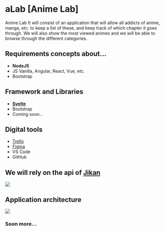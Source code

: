 # aLab [Anime Lab]

Anime Lab It will consist of an application that will allow all addicts of anime, manga, etc. to keep a list of these, and keep track of which chapter it goes through.
We will also show the most viewed animes and we will be able to browse through the different categories.

## Requirements concepts about...

- **NodeJS**
- JS Vanilla, Angular, React, Vue, etc.
- Bootstrap

## Framework and Libraries

- [**Svelte**](https://svelte.dev/)
- Bootstrap
- Coming soon...

## Digital tools

- [Trello](https://trello.com/b/yarUHDpZ/alab)
- [Figma](https://www.figma.com/file/feI5GgHY2sDGSRy0RPZc87/aLab?node-id=0%3A1)
- VS Code
- GitHub

## We will rely on the api of [Jikan](https://jikan.docs.apiary.io/)

![](https://i.imgur.com/6PQTtAK.png)

## Application architecture

![](https://i.imgur.com/AkRGfvH.png)

### Soon more...
